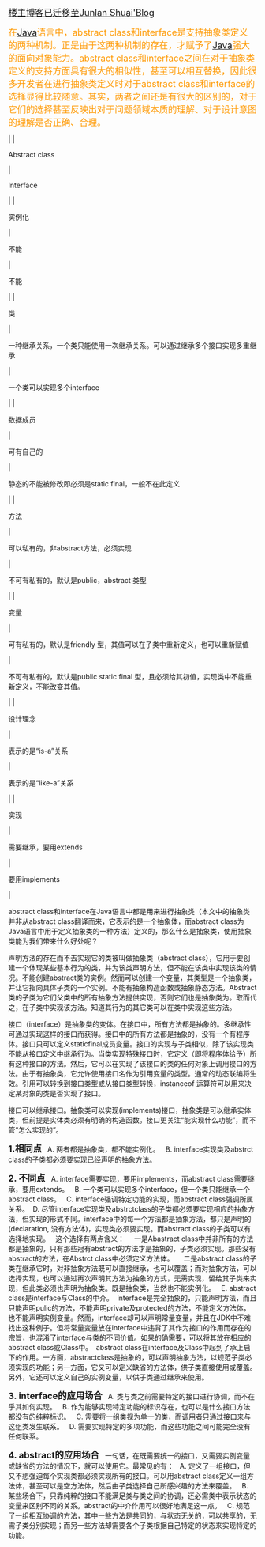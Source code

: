 <div id="article_content" class="article_content">

<div id="article_content">

<span style="font-size:18px; color:#FF9900">[楼主博客已迁移至Junlan Shuai'Blog](http://www.blog.shuaijunlan.cn)
</span>

<span style="font-size:18px; color:#FF9900">在[Java](http://lib.csdn.net/base/17 "Java EE知识库")语言中，abstract class和interface是支持抽象类定义的两种机制。正是由于这两种机制的存在，才赋予了[Java](http://lib.csdn.net/base/javase "Java SE知识库")强大的面向对象能力。abstract class和interface之间在对于抽象类定义的支持方面具有很大的相似性，甚至可以相互替换，因此很多开发者在进行抽象类定义时对于abstract class和interface的选择显得比较随意。其实，两者之间还是有很大的区别的，对于它们的选择甚至反映出对于问题领域本质的理解、对于设计意图的理解是否正确、合理。</span>

<div>

<div>

<div>

|  | 

Abstract class

 | 

Interface

 |
| 

实例化

 | 

不能

 | 

不能

 |
| 

类

 | 

一种继承关系，一个类只能使用一次继承关系。可以通过继承多个接口实现多重继承

 | 

一个类可以实现多个interface

 |
| 

数据成员

 | 

可有自己的

 | 

静态的不能被修改即必须是static final，一般不在此定义

 |
| 

方法

 | 

可以私有的，非abstract方法，必须实现

 | 

不可有私有的，默认是public，abstract 类型

 |
| 

变量

 | 

可有私有的，默认是friendly 型，其值可以在子类中重新定义，也可以重新赋值

 | 

不可有私有的，默认是public static final 型，且必须给其初值，实现类中不能重新定义，不能改变其值。

 |
| 

设计理念

 | 

表示的是“is-a”关系

 | 

表示的是“like-a”关系

 |
| 

实现

 | 

需要继承，要用extends

 | 

要用implements

 |

</div>

</div>

</div>

abstract class和interface在Java语言中都是用来进行抽象类（本文中的抽象类并非从abstract class翻译而来，它表示的是一个抽象体，而abstract class为Java语言中用于定义抽象类的一种方法）定义的，那么什么是抽象类，使用抽象类能为我们带来什么好处呢？

声明方法的存在而不去实现它的类被叫做抽象类（abstract class），它用于要创建一个体现某些基本行为的类，并为该类声明方法，但不能在该类中实现该类的情况。不能创建abstract类的实例。然而可以创建一个变量，其类型是一个抽象类，并让它指向具体子类的一个实例。不能有抽象构造函数或抽象静态方法。Abstract类的子类为它们父类中的所有抽象方法提供实现，否则它们也是抽象类为。取而代之，在子类中实现该方法。知道其行为的其它类可以在类中实现这些方法。

接口（interface）是抽象类的变体。在接口中，所有方法都是抽象的。多继承性可通过实现这样的接口而获得。接口中的所有方法都是抽象的，没有一个有程序体。接口只可以定义staticfinal成员变量。接口的实现与子类相似，除了该实现类不能从接口定义中继承行为。当类实现特殊接口时，它定义（即将程序体给予）所有这种接口的方法。然后，它可以在实现了该接口的类的任何对象上调用接口的方法。由于有抽象类，它允许使用接口名作为引用变量的类型。通常的动态联编将生效。引用可以转换到接口类型或从接口类型转换，instanceof 运算符可以用来决定某对象的类是否实现了接口。

接口可以继承接口。抽象类可以实现(implements)接口，抽象类是可以继承实体类，但前提是实体类必须有明确的构造函数。接口更关注“能实现什么功能”，而不管“怎么实现的”。

<span style="font-size:18px">**1.相同点**</span>
  A. 两者都是抽象类，都不能实例化。
  B. interface实现类及abstrct class的子类都必须要实现已经声明的抽象方法。

<span style="font-size:18px">**2\. 不同点**</span>
  A. interface需要实现，要用implements，而abstract class需要继承，要用extends。
  B. 一个类可以实现多个interface，但一个类只能继承一个abstract class。
  C. interface强调特定功能的实现，而abstract class强调所属关系。
 D. 尽管interface实现类及abstrctclass的子类都必须要实现相应的抽象方法，但实现的形式不同。interface中的每一个方法都是抽象方法，都只是声明的(declaration, 没有方法体)，实现类必须要实现。而abstract class的子类可以有选择地实现。
  这个选择有两点含义：
    一是Abastract class中并非所有的方法都是抽象的，只有那些冠有abstract的方法才是抽象的，子类必须实现。那些没有abstract的方法，在Abstrct class中必须定义方法体。
    二是abstract class的子类在继承它时，对非抽象方法既可以直接继承，也可以覆盖；而对抽象方法，可以选择实现，也可以通过再次声明其方法为抽象的方式，无需实现，留给其子类来实现，但此类必须也声明为抽象类。既是抽象类，当然也不能实例化。
  E. abstract class是interface与Class的中介。
 interface是完全抽象的，只能声明方法，而且只能声明pulic的方法，不能声明private及protected的方法，不能定义方法体，也不能声明实例变量。然而，interface却可以声明常量变量，并且在JDK中不难找出这种例子。但将常量变量放在interface中违背了其作为接口的作用而存在的宗旨，也混淆了interface与类的不同价值。如果的确需要，可以将其放在相应的abstract class或Class中。
 abstract class在interface及Class中起到了承上启下的作用。一方面，abstractclass是抽象的，可以声明抽象方法，以规范子类必须实现的功能；另一方面，它又可以定义缺省的方法体，供子类直接使用或覆盖。另外，它还可以定义自己的实例变量，以供子类通过继承来使用。

<span style="font-size:18px">**3\. interface的应用场合**</span>
  A. 类与类之前需要特定的接口进行协调，而不在乎其如何实现。
  B. 作为能够实现特定功能的标识存在，也可以是什么接口方法都没有的纯粹标识。
  C. 需要将一组类视为单一的类，而调用者只通过接口来与这组类发生联系。
  D. 需要实现特定的多项功能，而这些功能之间可能完全没有任何联系。

<span style="font-size:18px">**4\. abstract的应用场合**</span>
  一句话，在既需要统一的接口，又需要实例变量或缺省的方法的情况下，就可以使用它。最常见的有：
  A. 定义了一组接口，但又不想强迫每个实现类都必须实现所有的接口。可以用abstract class定义一组方法体，甚至可以是空方法体，然后由子类选择自己所感兴趣的方法来覆盖。
  B. 某些场合下，只靠纯粹的接口不能满足类与类之间的协调，还必需类中表示状态的变量来区别不同的关系。abstract的中介作用可以很好地满足这一点。
  C. 规范了一组相互协调的方法，其中一些方法是共同的，与状态无关的，可以共享的，无需子类分别实现；而另一些方法却需要各个子类根据自己特定的状态来实现特定的功能。

</div>

</div>
